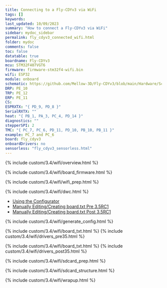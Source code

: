 ```yaml
---
title: Connecting to a Fly-CDYv3 via WiFi
tags: []
keywords: 
last_updated: 10/09/2023
summary: "How to connect a Fly-CDYv3 via WiFi"
sidebar: mydoc_sidebar
permalink: fly_cdyv3_connected_wifi.html
folder: mydoc
comments: false
toc: false
datatable: true
boardname: Fly-CDYv3
mcu: STM32F407VGT6
firmware: firmware-stm32f4-wifi.bin
wifi: ESP32
module: onboard
schematic: https://github.com/Mellow-3D/Fly-CDYv3/blob/main/Hardware/Schematic.pdf
DRP: PE_10
TRP: PE_12
ERP: PE_11
CS:
ESPRXTX: "{ PD_9, PD_8 }"
SerialRXTX: ""
heat: "{ PB_1, PA_3, PC_4, PD_14 }"
diagnostics: ""
stepperSPI: 2
TMC: "{ PC_7, PC_6, PD_11, PD_10, PB_10, PB_11 }"
example: PC_7 and PC_6
board: fly_cdyv3
onboardDrivers: no
sensorless: "fly_cdyv3_sensorless.html"
---
```


{% include custom/3.4/wifi/overview.html %}

{% include custom/3.4/wifi/board_firmware.html %}

{% include custom/3.4/wifi/wifi_prep.html %}

{% include custom/3.4/wifi/dwc.html %}

<ul id="profileTabs" class="nav nav-tabs">
    <li class="active"><a class="noCrossRef" href="#generate" data-toggle="tab">Using the Configurator</a></li>
    <li><a class="noCrossRef" href="#manualpre35" data-toggle="tab">Manually Editing/Creating board.txt Pre 3.5RC1</a></li>
    <li><a class="noCrossRef" href="#manualpost35" data-toggle="tab">Manually Editing/Creating board.txt Post 3.5RC1</a></li>
</ul>
  <div class="tab-content">
<div role="tabpanel" class="tab-pane active" id="generate" markdown="1">

{% include custom/3.4/wifi/generate_config.html %}

</div>

<div role="tabpanel" class="tab-pane" id="manualpre35" markdown="1">

{% include custom/3.4/wifi/board_txt.html %}
{% include custom/3.4/wifi/drivers_pre35.html %}

</div>

<div role="tabpanel" class="tab-pane" id="manualpost35" markdown="1">

{% include custom/3.4/wifi/board_txt.html %}
{% include custom/3.4/wifi/drivers_post35.html %}

</div>

</div>

{% include custom/3.4/wifi/sdcard_prep.html %}

{% include custom/3.4/wifi/sdcard_structure.html %}

{% include custom/3.4/wifi/wrapup.html %}
